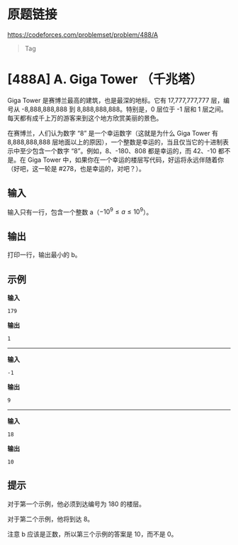 
# 原题链接

https://codeforces.com/problemset/problem/488/A

> Tag

# [488A] A. Giga Tower （千兆塔） 

Giga Tower 是赛博兰最高的建筑，也是最深的地标。它有 17,777,777,777 层，编号从 -8,888,888,888 到 8,888,888,888。特别是，0 层位于 -1 层和 1 层之间。每天都有成千上万的游客来到这个地方欣赏美丽的景色。

在赛博兰，人们认为数字 “8” 是一个幸运数字（这就是为什么 Giga Tower 有 8,888,888,888 层地面以上的原因），一个整数是幸运的，当且仅当它的十进制表示中至少包含一个数字 “8”。例如，8、-180、808 都是幸运的，而 42、-10 都不是。在 Giga Tower 中，如果你在一个幸运的楼层写代码，好运将永远伴随着你（好吧，这一轮是 #278，也是幸运的，对吧？）。

## 输入

输入只有一行，包含一个整数 a（$-10^9 ≤ a ≤ 10^9$）。

## 输出

打印一行，输出最小的 b。

## 示例

**输入**

```text
179
```

**输出**

```text
1
```

---

**输入**

```text
-1
```

**输出**

```text
9
```

---

**输入**

```text
18
```

**输出**

```text
10
```

## 提示

对于第一个示例，他必须到达编号为 180 的楼层。

对于第二个示例，他将到达 8。

注意 b 应该是正数，所以第三个示例的答案是 10，而不是 0。